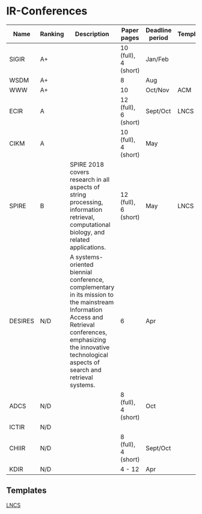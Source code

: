 # IR-Conferences

| Name      | Ranking  | Description | Paper pages     | Deadline period | Template | Note |
| --------- | -------- | ----------- | --------------- | --------------- | -------- | ---- |
| SIGIR     | A+       |        | 10 (full), 4 (short) | Jan/Feb         | | |
| WSDM      | A+       |        | 8                    | Aug             | | |
| WWW       | A+       |        | 10                   | Oct/Nov         | ACM  | |
| ECIR      | A        |        | 12 (full), 6 (short) | Sept/Oct        | LNCS | Reproducibility Track |
| CIKM      | A        |        | 10 (full), 4 (short) | May             | | |
| SPIRE     | B        | SPIRE 2018 covers research in all aspects of string processing, information retrieval, computational biology, and related applications. | 12 (full), 6 (short) | May             | LNCS | 
| DESIRES   | N/D      | A systems-oriented biennial conference, complementary in its mission to the mainstream Information Access and Retrieval conferences, emphasizing the innovative technological aspects of search and retrieval systems.| 6 | Apr | | |
| ADCS      | N/D      |        | 8 (full), 4 (short)  | Oct | | |
| ICTIR     | N/D      |    
| CHIIR     | N/D      |        | 8 (full), 4 (short)  | Sept/Oct |
| KDIR      | N/D      |        | 4 - 12               | Apr      | | |   
## Templates

[LNCS](https://www.springer.com/gp/computer-science/lncs/conference-proceedings-guidelines)
